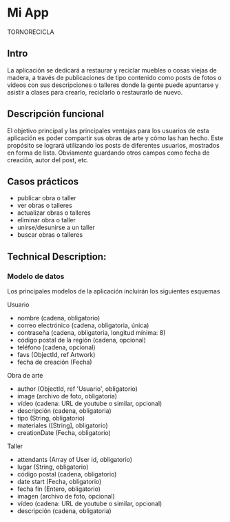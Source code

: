 # Mi App

TORNORECICLA

## Intro

La aplicación se dedicará a restaurar y reciclar muebles o cosas viejas de madera, a través de publicaciones de tipo contenido como posts de fotos o vídeos con sus descripciones o talleres donde la gente puede apuntarse y asistir a clases para crearlo, reciclarlo o restaurarlo de nuevo.

## Descripción funcional

El objetivo principal y las principales ventajas para los usuarios de esta aplicación es poder compartir sus obras de arte y cómo las han hecho.
Este propósito se logrará utilizando los posts de diferentes usuarios, mostrados en forma de lista. Obviamente guardando otros campos como fecha de creación, autor del post, etc.

## Casos prácticos
- publicar obra o taller
- ver obras o talleres
- actualizar obras o talleres
- eliminar obra o taller
- unirse/desunirse a un taller
- buscar obras o talleres

## Technical Description:

### Modelo de datos

Los principales modelos de la aplicación incluirán los siguientes esquemas

Usuario
- nombre (cadena, obligatorio)
- correo electrónico (cadena, obligatoria, única)
- contraseña (cadena, obligatoria, longitud mínima: 8)
- código postal de la región (cadena, opcional)
- teléfono (cadena, opcional)
- favs (ObjectId, ref Artwork)
- fecha de creación (Fecha)

Obra de arte 
- author (ObjectId, ref 'Usuario', obligatorio)
- image (archivo de foto, obligatoria)
- vídeo (cadena: URL de youtube o similar, opcional)
- descripción (cadena, obligatoria)
- tipo (String, obligatorio)
- materiales ([String], obligatorio)
- creationDate (Fecha, obligatorio)

Taller 
- attendants (Array of User id, obligatorio)
- lugar (String, obligatorio)
- código postal (cadena, obligatorio)
- date start (Fecha, obligatorio)
- fecha fin (Entero, obligatorio)
- imagen (archivo de foto, opcional)
- vídeo (cadena: URL de youtube o similar, opcional)
- descripción (cadena, obligatoria)


